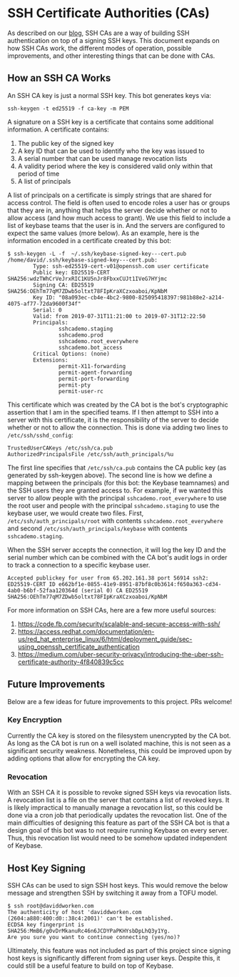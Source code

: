 # SSH Certificate Authorities (CAs)

As described on our [blog](https://keybase.io/blog/keybase-ssh-ca), SSH CAs are a way of building SSH authentication on
top of a signing SSH keys. This document expands on how SSH CAs work, the different modes of operation, possible 
improvements, and other interesting things that can be done with CAs. 

## How an SSH CA Works

An SSH CA key is just a normal SSH key. This bot generates keys via:

```
ssh-keygen -t ed25519 -f ca-key -m PEM
```

A signature on a SSH key is a certificate that contains some additional information. A certificate contains:

1. The public key of the signed key
2. A key ID that can be used to identify who the key was issued to
3. A serial number that can be used manage revocation lists
4. A validity period where the key is considered valid only within that period of time
5. A list of principals

A list of principals on a certificate is simply strings that are shared for access control. The field is often used 
to encode roles a user has or groups that they are in, anything that helps the server decide whether or not to 
allow access (and how much access to grant). We use this field to include a list of keybase teams that the user 
is in. And the servers are configured to expect the same values (more below). As an example, here is the information 
encoded in a certificate created by this bot:


```
$ ssh-keygen -L -f  ~/.ssh/keybase-signed-key---cert.pub 
/home/david/.ssh/keybase-signed-key---cert.pub:
        Type: ssh-ed25519-cert-v01@openssh.com user certificate
        Public key: ED25519-CERT SHA256:wdzTWhCrVeJrxRIC1KU5nJr8FbxxCUJt1IVeG7HYjmc
        Signing CA: ED25519 SHA256:OEhTm77qM7ZDwb5oltxt78FIpKraXCzxoaboi/KpNbM
        Key ID: "08a093ec-cb4e-4bc2-9800-825095418397:981b88e2-a214-4075-af77-72da9600f34f"
        Serial: 0
        Valid: from 2019-07-31T11:21:00 to 2019-07-31T12:22:50
        Principals: 
                sshcademo.staging
                sshcademo.prod
                sshcademo.root_everywhere
                sshcademo.bot_access
        Critical Options: (none)
        Extensions: 
                permit-X11-forwarding
                permit-agent-forwarding
                permit-port-forwarding
                permit-pty
                permit-user-rc
```

This certificate which was created by the CA bot is the bot's cryptographic assertion that I am in the specified teams.
If I then attempt to SSH into a server with this certificate, it is the responsibility of the server to decide whether 
or not to allow the connection. This is done via adding two lines to `/etc/ssh/sshd_config`:

``` 
TrustedUserCAKeys /etc/ssh/ca.pub
AuthorizedPrincipalsFile /etc/ssh/auth_principals/%u
```

The first line specifies that `/etc/ssh/ca.pub` contains the CA public key (as generated by ssh-keygen above). The 
second line is how we define a mapping between the principals (for this bot: the Keybase teamnames) and the SSH users 
they are granted access to. For example, if we wanted this server to allow people with the principal `sshcademo.root_everywhere`
to use the root user and people with the principal `sshcademo.staging` to use the keybase user, we would create two files.
First, `/etc/ssh/auth_principals/root` with contents `sshcademo.root_everywhere` and second `/etc/ssh/auth_principals/keybase`
with contents `sshcademo.staging`. 

When the SSH server accepts the connection, it will log the key ID and the serial number which can be combined with 
the CA bot's audit logs in order to track a connection to a specific keybase user. 

```
Accepted publickey for user from 65.202.161.38 port 56914 ssh2: ED25519-CERT ID e662bf1e-0855-41e9-8951-87bf8c0b3614:f650a363-cd34-4ab0-b6bf-52faa120364d (serial 0) CA ED25519 SHA256:OEhTm77qM7ZDwb5oltxt78FIpKraXCzxoaboi/KpNbM
```

For more information on SSH CAs, here are a few more useful sources:

1. https://code.fb.com/security/scalable-and-secure-access-with-ssh/
2. https://access.redhat.com/documentation/en-us/red_hat_enterprise_linux/6/html/deployment_guide/sec-using_openssh_certificate_authentication
3. https://medium.com/uber-security-privacy/introducing-the-uber-ssh-certificate-authority-4f840839c5cc

## Future Improvements

Below are a few ideas for future improvements to this project. PRs welcome!

### Key Encryption

Currently the CA key is stored on the filesystem unencrypted by the CA bot. As long as the CA bot is run on a well
isolated machine, this is not seen as a significant security weakness. Nonetheless, this could be improved upon by adding
options that allow for encrypting the CA key. 

### Revocation

With an SSH CA it is possible to revoke signed SSH keys via revocation lists. A revocation list is a file on the server 
that contains a list of revoked keys. It is likely impractical to manually manage a revocation list, so this could be 
done via a cron job that periodically updates the revocation list. One of the main difficulties of designing this feature
as part of the SSH CA bot is that a design goal of this bot was to not require running Keybase on every server. Thus,
this revocation list would need to be somehow updated independent of Keybase. 

## Host Key Signing

SSH CAs can be used to sign SSH host keys. This would remove the below message and strengthen SSH by switching it away 
from a TOFU model. 

```
$ ssh root@daviddworken.com
The authenticity of host 'daviddworken.com (2604:a880:400:d0::38c4:2001)' can't be established.
ECDSA key fingerprint is SHA256:MmB6/g0vDrMkanuRc46n6JCDYPaPKHYsbDpLhQ3y1Yg.
Are you sure you want to continue connecting (yes/no)? 
```

Ultimately, this feature was not included as part of this project since signing host keys is significantly different 
from signing user keys. Despite this, it could still be a useful feature to build on top of Keybase. 
